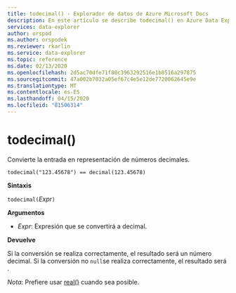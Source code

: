 ```yaml
---
title: todecimal() - Explorador de datos de Azure Microsoft Docs
description: En este artículo se describe todecimal() en Azure Data Explorer.
services: data-explorer
author: orspod
ms.author: orspodek
ms.reviewer: rkarlin
ms.service: data-explorer
ms.topic: reference
ms.date: 02/13/2020
ms.openlocfilehash: 2d5ac70dfe71f80c3963292516e1b8516a297875
ms.sourcegitcommit: 47a002b7032a05ef67c4e5e12de7720062645e9e
ms.translationtype: MT
ms.contentlocale: es-ES
ms.lasthandoff: 04/15/2020
ms.locfileid: "81506314"
---
```

# <a name="todecimal"></a>todecimal()

Convierte la entrada en representación de números decimales.

```kusto
todecimal("123.45678") == decimal(123.45678)
```

**Sintaxis**

`todecimal(`*Expr*`)`

**Argumentos**

* *Expr*: Expresión que se convertirá a decimal. 

**Devuelve**

Si la conversión se realiza correctamente, el resultado será un número decimal.
Si la conversión no `null`se realiza correctamente, el resultado será .
 
*Nota*: Prefiere usar [real()](./scalar-data-types/real.md) cuando sea posible.